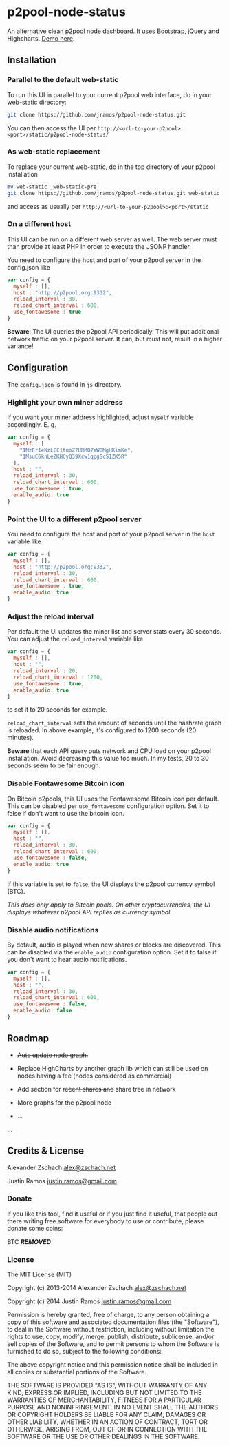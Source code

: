 p2pool-node-status
==================

An alternative clean p2pool node dashboard. It uses Bootstrap, jQuery and Highcharts. [Demo here](http://bitcoin.d4rkn3t.com:9332/static/).

## Installation

### Parallel to the default web-static

To run this UI in parallel to your current p2pool web interface, do in your web-static directory:

``` Bash
git clone https://github.com/jramos/p2pool-node-status.git
```

You can then access the UI per `http://<url-to-your-p2pool>:<port>/static/p2pool-node-status/`

### As web-static replacement

To replace your current web-static, do in the top directory of your p2pool installation

``` Bash
mv web-static _web-static-pre
git clone https://github.com/jramos/p2pool-node-status.git web-static
```

and access as usually per `http://<url-to-your-p2pool>:<port>/static`

### On a different host

This UI can be run on a different web server as well.  The web server must than provide at least PHP in order to execute the JSONP handler.

You need to configure the host and port of your p2pool server in the config.json like

``` JavaScript
var config = {
  myself : [],
  host : "http://p2pool.org:9332",
  reload_interval : 30,
  reload_chart_interval : 600,
  use_fontawesome : true
}
```

**Beware**:  The UI queries the p2pool API periodically.  This will put additional network traffic on your p2pool server.  It can, but must not, result in a higher variance!

## Configuration

The `config.json` is found in `js` directory.

### Highlight your own miner address

If you want your miner address highlighted, adjust `myself` variable accordingly. E. g.

``` JavaScript
var config = {
  myself : [
    "1MzFr1eKzLEC1tuoZ7URMB7WWBMgHKimKe",
    "1MsuC6knLeZKHCyQ39Xcw1qcgScS1ZK5R"
  ],
  host : "",
  reload_interval : 30,
  reload_chart_interval : 600,
  use_fontawesome : true,
  enable_audio: true
}
```

### Point the UI to a different p2pool server


You need to configure the host and port of your p2pool server in the `host` variable like

``` JavaScript
var config = {
  myself : [],
  host : "http://p2pool.org:9332",
  reload_interval : 30,
  reload_chart_interval : 600,
  use_fontawesome : true,
  enable_audio: true
}
```

### Adjust the reload interval

Per default the UI updates the miner list and server stats every 30 seconds.  You can adjust the `reload_interval` variable like

``` JavaScript
var config = {
  myself : [],
  host : "",
  reload_interval : 20,
  reload_chart_interval : 1200,
  use_fontawesome : true,
  enable_audio: true
}
```

to set it to 20 seconds for example.

`reload_chart_interval` sets the amount of seconds until the hashrate graph is reloaded.  In above example, it's configured to 1200 seconds (20 minutes).

**Beware** that each API query puts network and CPU load on your p2pool installation.  Avoid decreasing this value too much.  In my tests, 20 to 30 seconds seem to be fair enough.

### Disable Fontawesome Bitcoin icon

On Bitcoin p2pools, this UI uses the Fontawesome Bitcoin icon per default.  This can be disabled per `use_fontawesome` configuration option.  Set it to false if don't want to use the bitcoin icon.

``` JavaScript
var config = {
  myself : [],
  host : "",
  reload_interval : 30,
  reload_chart_interval : 600,
  use_fontawesome : false,
  enable_audio: true
}
```

If this variable is set to `false`, the UI displays the p2pool currency symbol (BTC).

*This does only apply to Bitcoin pools.  On other cryptocurrencies, the UI displays whatever p2pool API replies as currency symbol.*

### Disable audio notifications

By default, audio is played when new shares or blocks are discovered. This can be disabled via the `enable_audio` configuration option. Set it to false if you don't want to hear audio notifications.

``` JavaScript
var config = {
  myself : [],
  host : "",
  reload_interval : 30,
  reload_chart_interval : 600,
  use_fontawesome : false,
  enable_audio: false
}
```

## Roadmap

- ~~Auto update node graph.~~

- Replace HighCharts by another graph lib which can still be used on nodes having a fee (nodes considered as commercial)

- Add section for ~~recent shares and~~ share tree in network

- More graphs for the p2pool node

- …

…

## Credits & License

Alexander Zschach <alex@zschach.net>

Justin Ramos <justin.ramos@gmail.com>

### Donate

If you like this tool, find it useful or if you just find it useful, that people out there writing free software for everybody to use or contribute, please donate some coins:

BTC ***REMOVED***

### License

The MIT License (MIT)

Copyright (c) 2013-2014 Alexander Zschach alex@zschach.net

Copyright (c) 2014 Justin Ramos justin.ramos@gmail.com

Permission is hereby granted, free of charge, to any person obtaining a copy of this software and associated documentation files (the "Software"), to deal in the Software without restriction, including without limitation the rights to use, copy, modify, merge, publish, distribute, sublicense, and/or sell copies of the Software, and to permit persons to whom the Software is furnished to do so, subject to the following conditions:

The above copyright notice and this permission notice shall be included in all copies or substantial portions of the Software.

THE SOFTWARE IS PROVIDED "AS IS", WITHOUT WARRANTY OF ANY KIND, EXPRESS OR IMPLIED, INCLUDING BUT NOT LIMITED TO THE WARRANTIES OF MERCHANTABILITY, FITNESS FOR A PARTICULAR PURPOSE AND NONINFRINGEMENT. IN NO EVENT SHALL THE AUTHORS OR COPYRIGHT HOLDERS BE LIABLE FOR ANY CLAIM, DAMAGES OR OTHER LIABILITY, WHETHER IN AN ACTION OF CONTRACT, TORT OR OTHERWISE, ARISING FROM, OUT OF OR IN CONNECTION WITH THE SOFTWARE OR THE USE OR OTHER DEALINGS IN THE SOFTWARE.
